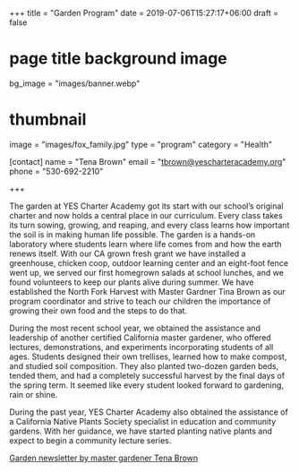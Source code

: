 +++
title = "Garden Program"
date = 2019-07-06T15:27:17+06:00
draft = false
# page title background image
bg_image = "images/banner.webp"
# thumbnail
image = "images/fox_family.jpg"
type = "program"
category = "Health"

[contact]
name = "Tena Brown"
email = "tbrown@yescharteracademy.org"
phone = "530-692-2210"

+++

The garden at YES Charter Academy got its start with our school’s original charter and now holds a central place in our curriculum. Every class takes its turn sowing, growing, and reaping, and every class learns how important the soil is in making human life possible. The garden is a hands-on laboratory where students learn where life comes from and how the earth renews itself. With our CA grown fresh grant we have installed a greenhouse, chicken coop, outdoor learning center and an eight-foot fence went up, we served our first homegrown salads at school lunches, and we found volunteers to keep our plants alive during summer.  We have established the North Fork Harvest with Master Gardner Tina Brown as our program coordinator and strive to teach our children the importance of growing their own food and the steps to do that.

During the most recent school year, we obtained the assistance and leadership of another certified California master gardener, who offered lectures, demonstrations, and experiments incorporating students of all ages. Students designed their own trellises, learned how to make compost, and studied soil composition. They also planted two-dozen garden beds, tended them, and had a completely successful harvest by the final days of the spring term. It seemed like every student looked forward to gardening, rain or shine.

During the past year, YES Charter Academy also obtained the assistance of a California Native Plants Society specialist in education and community gardens. With her guidance, we have started planting  native plants and expect to begin a community lecture series.

[Garden newsletter by master gardener Tena Brown](/documents/program/YES-November-Garden-Newsletter-by-Tena-Brown.pdf)